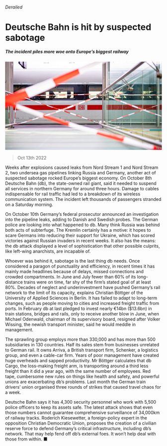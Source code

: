 ###### Derailed

# Deutsche Bahn is hit by suspected sabotage 

##### The incident piles more woe onto Europe’s biggest railway 

![image](images/20221015_WBP501.jpg) 

> Oct 13th 2022 

Weeks after explosions caused leaks from Nord Stream 1 and Nord Stream 2, two undersea gas pipelines linking Russia and Germany, another act of suspected sabotage rocked Europe’s biggest economy. On October 8th Deutsche Bahn (db), the state-owned rail giant, said it needed to suspend all services in northern Germany for around three hours. Damage to cables indispensable for rail traffic had led to a breakdown of its wireless communication system. The incident left thousands of passengers stranded on a Saturday morning.

On October 10th Germany’s federal prosecutor announced an investigation into the pipeline leaks, adding to Danish and Swedish probes. The German police are looking into what happened to db. Many think Russia was behind both acts of subterfuge. The Kremlin certainly has a motive: it hopes to scare Germans into reducing their support for Ukraine, which has scored victories against Russian invaders in recent weeks. It also has the means: the db attack displayed a level of sophistication that other possible culprits, like left-wing anarchists, are incapable of.

Whoever was behind it, sabotage is the last thing db needs. Once considered a paragon of punctuality and efficiency, in recent times it has mainly made headlines because of delays, missed connections and crowded compartments. In June and July fewer than 60% of its long-distance trains were on time, far shy of the firm’s stated goal of at least 80%. Decades of neglect and underinvestment have pushed Germany’s rail network to the limit of its capacity, explains Christian Böttger of the University of Applied Sciences in Berlin. It has failed to adapt to long-term changes, such as people moving to cities and increased freight traffic from ports. In February db at last pledged to invest nearly €14bn ($13.6bn) in train stations, bridges and rails, only to receive another blow in June, when Michael Odenwald, chairman of its supervisory board, resigned after Volker Wissing, the newish transport minister, said he would meddle in management. 

The sprawling group employs more than 330,000 and has more than 500 subsidiaries in 130 countries. Half its sales stem from businesses unrelated to German rail. It owns Arriva, a British transport firm, Schenker, a logistics group, and even a cable-car firm. Years of poor management have created huge overheads and sapped productivity. Mr Böttger calculates that db Cargo, the loss-making freight arm, is transporting around a third less freight than it did a year ago, with the same number of employees. Red tape, cumbersome new rules on things like health and safety, and powerful unions are exacerbating db’s problems. Last month the German train drivers’ union organised three rounds of strikes that caused travel chaos for a week. 

Deutsche Bahn says it has 4,300 security personnel who work with 5,500 police officers to keep its assets safe. The latest attack shows that even those numbers cannot guarantee comprehensive surveillance of 34,000km of railway tracks. Roderich Kiesewetter, a foreign-policy expert in the opposition Christian Democratic Union, proposes the creation of a civilian reserve force to defend Germany’s critical infrastructure, including db’s network. That may help fend off db’s external foes. It won’t help deal with those from within. ■



